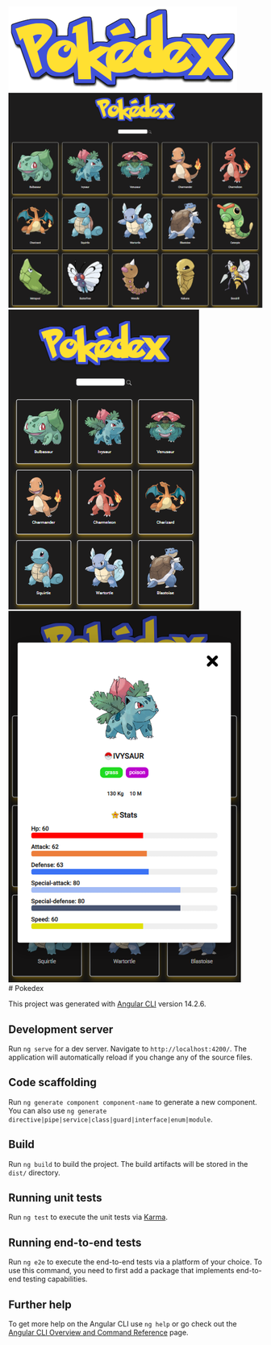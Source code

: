 <div>
<img src="https://github.com/Diihpunk/pokedex/blob/main/src/assets/images/logo-pokedex.png"> 
<img src="https://github.com/Diihpunk/pokedex/blob/main/src/assets/images/photos/desktop-pokedex.png"> 
<img src="https://github.com/Diihpunk/pokedex/blob/main/src/assets/images/photos/mobile-pokedex.png"> 
<img src="https://github.com/Diihpunk/pokedex/blob/main/src/assets/images/photos/mobile-pokedex-stats.png"> 

</div>
# Pokedex

This project was generated with [Angular CLI](https://github.com/angular/angular-cli) version 14.2.6.

## Development server

Run `ng serve` for a dev server. Navigate to `http://localhost:4200/`. The application will automatically reload if you change any of the source files.

## Code scaffolding

Run `ng generate component component-name` to generate a new component. You can also use `ng generate directive|pipe|service|class|guard|interface|enum|module`.

## Build

Run `ng build` to build the project. The build artifacts will be stored in the `dist/` directory.

## Running unit tests

Run `ng test` to execute the unit tests via [Karma](https://karma-runner.github.io).

## Running end-to-end tests

Run `ng e2e` to execute the end-to-end tests via a platform of your choice. To use this command, you need to first add a package that implements end-to-end testing capabilities.

## Further help

To get more help on the Angular CLI use `ng help` or go check out the [Angular CLI Overview and Command Reference](https://angular.io/cli) page.
